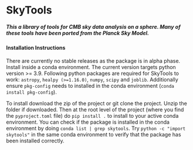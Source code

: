 # SkyTools

##### _This a library of tools for CMB sky data analysis on a sphere. Many of these tools have been ported from the Planck Sky Model._

#### Installation Instructions

There are currently no stable releases as the package is in alpha phase. Install inside a conda environment. The current version targets python version >= 3.9. Following python packages are required for SkyTools to work: `astropy`, `healpy (>=1.16.0)`, `numpy`, `scipy` and `joblib`. Additionally ensure `pkg-config` needs to installed in the conda environment (`conda install pkg-config`). 

To install download the zip of the project or git clone the project. Unzip the folder if downloaded. Then at the root level of the project (where you find the `pyproject.toml` file) do `pip install .` to install to your active conda environment. You can check if the package is installed in the conda environment by doing `conda list | grep skytools`. Try `python -c "import skytools"` in the same conda environment to verify that the package has been installed correctly. 
